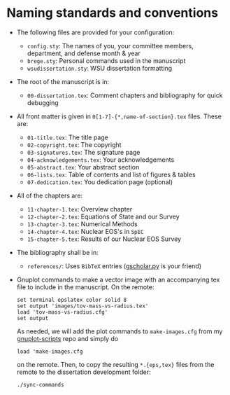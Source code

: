 # Naming standards and conventions

*   The following files are provided for your configuration:

    -   `config.sty`: The names of you, your committee members,
	department, and defense month &amp; year
    -   `brege.sty`: Personal commands used in the manuscript
    -   `wsudissertation.sty`: WSU dissertation formatting

*   The root of the manuscript is in:

    -   `00-dissertation.tex`: Comment chapters and bibliography for 
	quick debugging

*   All front matter is given in `0[1-7]-{*,name-of-section}.tex` files.
    These are:

    -   `01-title.tex`: The title page
    -   `02-copyright.tex`: The copyright
    -   `03-signatures.tex`: The signature page
    -   `04-acknowledgements.tex`: Your acknowledgements
    -   `05-abstract.tex`: Your abstract section
    -   `06-lists.tex`: Table of contents and list of figures & tables
    -   `07-dedication.tex`: You dedication page (optional)

*   All of the chapters are:

    -   `11-chapter-1.tex`: Overview chapter
    -   `12-chapter-2.tex`: Equations of State and our Survey
    -   `13-chapter-3.tex`: Numerical Methods
    -   `14-chapter-4.tex`: Nuclear EOS's in `SpEC`
    -   `15-chapter-5.tex`: Results of our Nuclear EOS Survey

* The bibliography shall be in:

    -   `references/`: Uses `BibTeX` entries 
        ([gscholar.py](https://github.com/venthur/gscholar) is your
	friend)

*   Gnuplot commands to make a vector image with an accompanying tex
    file to include in the manuscript.  On the remote:
    ``` gnuplot
    set terminal epslatex color solid 8
    set output 'images/tov-mass-vs-radius.tex'
    load 'tov-mass-vs-radius.cfg'
    set output
    ```
    As needed, we will add the plot commands to `make-images.cfg` from
    my [gnuplot-scripts](https://github.com/brege/bhns-gnuplot-scripts)
    repo and simply do
    ``` gnuplot
    load 'make-images.cfg
    ```
    on the remote. Then, to copy the resulting `*.{eps,tex}` files from
    the remote to the dissertation development folder:
    ``` bash
    ./sync-commands
    ```
